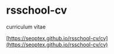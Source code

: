 # rsschool-cv
сurriculum vitae

[https://seoptex.github.io/rsschool-cv/cv](https://seoptex.github.io/rsschool-cv/cv)
